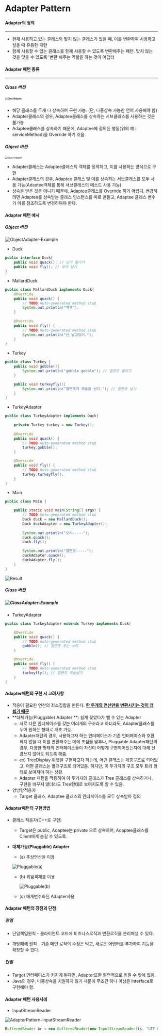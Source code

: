 # Adapter Pattern

#### Adapter의 정의

------

- 현재 사용하고 있는 클래스와 맞지 않는 클래스가 있을 때, 이를 변환하여 사용하고 싶을 때 유용한 패턴
- 함께 사용할 수 없는 클래스를 함께 사용할 수 있도록 변환해주는 패턴. 맞지 않는 것을 맞을 수 있도록 '변환'해주는 역할을 하는 것이 어댑터

#### Adapter 패턴 종류

------

##### Class 버전

##### <img src="../../resource/structural-patterns/ClassAdapter.png" alt="ClassAdapter" style="zoom:50%;" />

- 해당 클래스를 두개 다 상속하여 구현 가능. (단, 다중상속 가능한 언어 사용해야 함)
- Adapter클래스의 경우, Adaptee클래스를 상속하는 서브클래스를 사용하는 것은 불가능
- Adaptee클래스를 상속하기 때문에, Adaptee에 정의된 행동(위의 예 : serviceMethod)을 Override 하기 쉬움.

##### Object 버전

<img src="../../resource/structural-patterns/ObjectAdapter.png" alt="ObjectAdapter" style="zoom:50%;" />

- Adapter클래스는 Adaptee클래스의 객체를 정의하고, 이를 사용하는 방식으로 구현
- Adapter클래스의 경우, Adaptee 클래스 및 이를 상속하는 서브클래스를 모두 사용 가능(Adaptee객체를 통해 서브클래스의 메소드 사용 가능)
- 상속을 받은 것은 아니기 때문에, Adaptee클래스를 Override 하기 어렵다. 변경하려면 Adaptee를 상속받는 클래스 인스턴스를 따로 만들고, Adaptee 클래스 변수가 이를 참조하도록 변경하여야 한다.

#### Adapter 패턴 예시

##### Object 버전

![ObjectAdapter-Example](../../resource/structural-patterns/ObjectAdapter-Example.png)

* Duck

```java
public interface Duck{
	public void quack(); // 오리 울리기
	public void fly(); // 오리 날기
}
```

* MallardDuck

```java
public class MallardDuck implements Duck{
	@Override
	public void quack() {
		// TODO Auto-generated method stub
		System.out.println("꿱꿱");
	}
  
	@Override
	public void fly() {
		// TODO Auto-generated method stub
		System.out.println("난 날고있어.");
	}
}
```

* Turkey

```java
public class Turkey {
	public void gobble(){
		System.out.println("gobble gobble"); // 칠면조 울리기
	}

	public void turkeyfly(){
		System.out.println("칠면조가 하늘을 난다."); // 칠면조 날기
	}
}
```

* TurkeyAdapter

```java
public class TurkeyAdapter implements Duck{
	
	private Turkey turkey = new Turkey();
	
	@Override
	public void quack() {
		// TODO Auto-generated method stub
		turkey.gobble();
	}

	@Override
	public void fly() {
		// TODO Auto-generated method stub
		turkey.turkeyfly();
	}
}
```

* Main

```java
public class Main {

	public static void main(String[] args) {
		// TODO Auto-generated method stub
		Duck duck = new MallardDuck();
		Duck duckAdapter = new TurkeyAdapter();
    
		System.out.println("오리-----");
		duck.quack();
		duck.fly();
		
		System.out.println("칠면조-----");
		duckAdapter.quack();
		duckAdapter.fly();
	}
}
```

![Result](../../resource/structural-patterns/Result.png)

##### Class 버전

##### ![ClassAdapter-Example](../../resource/structural-patterns/ClassAdapter-Example.png)

* TurkeyAdapter

```java
public class TurkeyAdapter extends Turkey implements Duck{

	@Override
	public void quack() {
		// TODO Auto-generated method stub
		gobble(); // 칠면조 우는 소리
	}

	@Override
	public void fly() {
		// TODO Auto-generated method stub
		turkeyfly(); // 칠면조 하늘날기
	}
}
```

#### Adapter패턴의 구현 시 고려사항

* 적응이 필요한 연산의 최소집합을 만든다. <u>**한 두개의 연산만을 변환시키는 것이 더 쉽기 때문**</u>
* **대체가능(Pluggable) Adapter **: 쉽게 꽂았다가 뺄 수 있는 Adapter
  * 서로 다른 인터페이스를 갖는 여러개의 구조라고 하더라도, Adapter클래스를 두어 원하는 형태로 개조 가능.
  * Adapter패턴의 경우, 사용하고자 하는 인터페이스가 기존 인터페이스와 호환되지 않을 때 이를 변환해주는 데에 초점을 맞추나, Pluggable Adapter패턴의 경우, 다양한 형태의 인터페이스들이 자신이 어떻게 구현되어있는지에 대해 신경쓰지 않아도 되도록 해줌.
  * ex) TreeDisplay 위젯을 구현하고자 하는데, 어떤 클래스는 계층구조로 되어있고, 어떤 클래스는 폴더구조로 되어있음. 하지만, 이 두가지의 구조 모두 트리 형태로 보여져야 하는 상황.
  * Adapter 패턴을 적용하여 이 두가지의 클래스가 Tree 클래스를 상속하거나, 구현을 바꾸지 않더라도 Tree형태로 보여지도록 할 수 있음.
* 양방향적응자
  * Target 클래스, Adaptee 클래스의 인터페이스를 모두 상속받아 정의

#### Adapter패턴의 구현방법

* 클래스 적응자(C++로 구현)

  * Target은 public, Adaptee는 private 으로 상속하여, Adaptee클래스를 Client에게 숨길 수 있도록.

* **대체가능(Pluggable) Adapter**

  * (a) 추상연산을 이용

  ![Pluggable(a)](../../resource/structural-patterns/Pluggable(a).png)

  

  * (b) 위임객체를 이용

    ![Pluggable(b)](../../resource/structural-patterns/Pluggable(b).png)

  * (c) 매개변수화된 Adapter사용

#### Adapter 패턴의 장점과 단점

##### 장점

* 단일책임원칙 - 클라이언트 코드에 비즈니스로직과 변환로직을 분리해낼 수 있다.

* 개방폐쇄 원칙 - 기존 메인 로직의 수정은 막고, 새로운 어댑터를 추가하여 기능을 확장할 수 있다.

##### 단점

* Target 인터페이스가 커지게 된다면, Adapter또한 필연적으로 커질 수 밖에 없음.
* Java의 경우, 다중상속을 지원하지 않기 때문에 무조건 하나 이상은 Interface로 구현해야 함.


#### Adapter 패턴 사용사례

* InputStreamReader

![AdapterPattern-InputStreamReader](../../resource/structural-patterns/AdapterPattern-InputStreamReader.png)

```java
BufferedReader br = new BufferedReader(new InputStreamReader(is, "UTF-8"));
```

